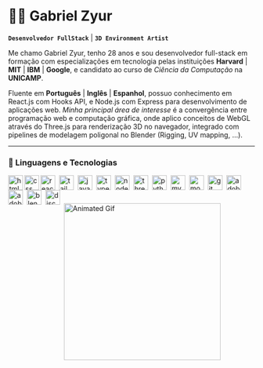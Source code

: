 # 👨‍💻 Gabriel Zyur

**`Desenvolvedor FullStack`** | **`3D Environment Artist`**

Me chamo Gabriel Zyur, tenho 28 anos e sou desenvolvedor full-stack em formação com especializações em tecnologia pelas instituições **Harvard** | **MIT** | **IBM** | **Google**, e candidato ao curso de *Ciência da Computação* na **UNICAMP**.

Fluente em **Português** | **Inglês** | **Espanhol**, possuo conhecimento em React.js com Hooks API, e Node.js com Express para desenvolvimento de aplicações web. *Minha principal área de interesse* é a convergência entre programação web e computação gráfica, onde aplico conceitos de WebGL através do Three.js para renderização 3D no navegador, integrado com pipelines de modelagem poligonal no Blender (Rigging, UV mapping, ...).

---

### 🤖 Linguagens e Tecnologias

  <img src="https://skillicons.dev/icons?i=html" align="left" width="30px" alt="html logo" />
  <img src="https://skillicons.dev/icons?i=css" align="left" width="30px" alt="css logo"  />
  <img src="https://skillicons.dev/icons?i=react" align="left" style="padding-right: 5px;" width="30px" alt="react logo"  />
  <img src="https://skillicons.dev/icons?i=tailwind" align="left" style="padding-right: 5px;" width="30px" alt="tailwindcss logo"  />
  <img src="https://skillicons.dev/icons?i=js" align="left" style="padding-right: 5px;" width="30px" alt="javascript logo"  />
  <img src="https://skillicons.dev/icons?i=ts" align="left" style="padding-right: 5px;" width="30px" alt="typescript logo"  />
  <img src="https://skillicons.dev/icons?i=nodejs" align="left" style="padding-right: 5px;" width="30px" alt="nodejs logo"  />
  <img src="https://skillicons.dev/icons?i=threejs" align="left" style="padding-right: 5px;" width="30px" alt="threejs logo"  />
  <img src="https://skillicons.dev/icons?i=py" align="left" style="padding-right: 5px;" width="30px" alt="python logo"  />
  <img src="https://skillicons.dev/icons?i=mysql" align="left" style="padding-right: 5px;" width="30px" alt="mysql logo"  />
  <img src="https://skillicons.dev/icons?i=mongodb" align="left" style="padding-right: 5px;" width="30px" alt="mongodb logo"  />
  <img src="https://skillicons.dev/icons?i=git" align="left" style="padding-right: 5px;" width="30px" alt="git logo"  />
  <img src="https://skillicons.dev/icons?i=ps" align="left" style="padding-right: 5px;" width="30px" alt="adobephotoshop logo"  />
  <img src="https://skillicons.dev/icons?i=ai" align="left" style="padding-right: 5px;" width="30px" alt="adobeillustrator logo"  />
  <img src="https://skillicons.dev/icons?i=blender" align="left" style="padding-right: 5px;" width="30px" alt="blender logo"  />
  <img src="https://skillicons.dev/icons?i=discord" align="left" style="padding-right: 5px;" width="30px" alt="discord logo"  />
</div>

<br/>
<br/>

###  

<p>
  <img 
    align="left" 
    alt="Animated Gif" 
    height="320" 
    style="padding-right: 10px;" 
    src="https://wallpaperaccess.com/full/831321.gif" 
  />

